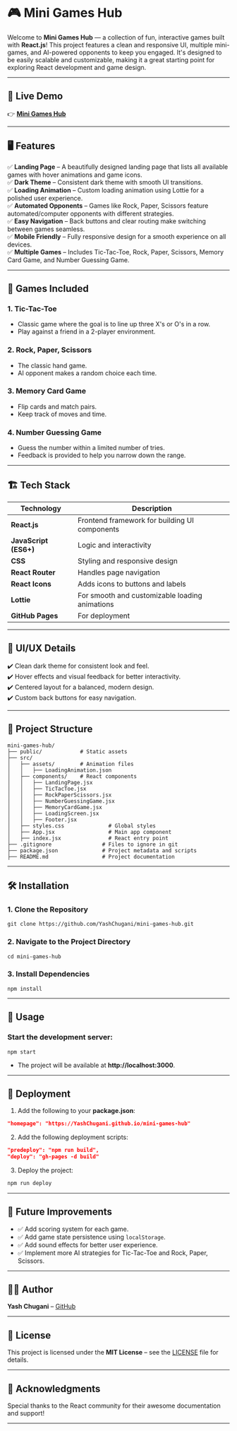# 🎮 Mini Games Hub

Welcome to **Mini Games Hub** — a collection of fun, interactive games built with **React.js**! This project features a clean and responsive UI, multiple mini-games, and AI-powered opponents to keep you engaged. It's designed to be easily scalable and customizable, making it a great starting point for exploring React development and game design.

---

## 🚀 Live Demo  
👉 **[Mini Games Hub](https://YashChugani.github.io/mini-games-hub)**

---

## 🖥️ Features  
✅ **Landing Page** – A beautifully designed landing page that lists all available games with hover animations and game icons.  
✅ **Dark Theme** – Consistent dark theme with smooth UI transitions.  
✅ **Loading Animation** – Custom loading animation using Lottie for a polished user experience.  
✅ **Automated Opponents** – Games like Rock, Paper, Scissors feature automated/computer opponents with different strategies.  
✅ **Easy Navigation** – Back buttons and clear routing make switching between games seamless.  
✅ **Mobile Friendly** – Fully responsive design for a smooth experience on all devices.  
✅ **Multiple Games** – Includes Tic-Tac-Toe, Rock, Paper, Scissors, Memory Card Game, and Number Guessing Game.  

---

## 🎯 Games Included  
### 1. **Tic-Tac-Toe**  
- Classic game where the goal is to line up three X's or O's in a row.  
- Play against a friend in a 2-player environment.  

### 2. **Rock, Paper, Scissors**  
- The classic hand game.  
- AI opponent makes a random choice each time.  

### 3. **Memory Card Game** 
- Flip cards and match pairs.  
- Keep track of moves and time.  

### 4. **Number Guessing Game**
- Guess the number within a limited number of tries.  
- Feedback is provided to help you narrow down the range.  

---

## 🏗️ Tech Stack  
| Technology | Description |
|------------|-------------|
| **React.js** | Frontend framework for building UI components |
| **JavaScript (ES6+)** | Logic and interactivity |
| **CSS** | Styling and responsive design |
| **React Router** | Handles page navigation |
| **React Icons** | Adds icons to buttons and labels |
| **Lottie** | For smooth and customizable loading animations |
| **GitHub Pages** | For deployment |

---

## 🎨 UI/UX Details  
✔️ Clean dark theme for consistent look and feel.  
✔️ Hover effects and visual feedback for better interactivity.  
✔️ Centered layout for a balanced, modern design.  
✔️ Custom back buttons for easy navigation.  

---

## 📂 Project Structure  
```
mini-games-hub/
├── public/            # Static assets
├── src/
│   ├── assets/        # Animation files
│   │   ├── LoadingAnimation.json
│   ├── components/    # React components
│   │   ├── LandingPage.jsx
│   │   ├── TicTacToe.jsx
│   │   ├── RockPaperScissors.jsx
│   │   ├── NumberGuessingGame.jsx
│   │   ├── MemoryCardGame.jsx
│   │   ├── LoadingScreen.jsx
│   │   ├── Footer.jsx         
│   ├── styles.css              # Global styles
│   ├── App.jsx                 # Main app component
│   ├── index.jsx               # React entry point
├── .gitignore                # Files to ignore in git
├── package.json              # Project metadata and scripts
├── README.md                 # Project documentation

```

---

## 🛠️ Installation  
### 1. **Clone the Repository**  
```
git clone https://github.com/YashChugani/mini-games-hub.git
```

### 2. **Navigate to the Project Directory**  
```
cd mini-games-hub
```

### 3. **Install Dependencies**  
```
npm install
```

---

## 🚀 Usage  
### Start the development server:  
```
npm start
```
- The project will be available at **http://localhost:3000**.

---

## 🚢 Deployment  
1. Add the following to your **package.json**:  
```json
"homepage": "https://YashChugani.github.io/mini-games-hub"
```

2. Add the following deployment scripts:  
```json
"predeploy": "npm run build",
"deploy": "gh-pages -d build"
```

3. Deploy the project:  
```bash
npm run deploy
```

---

## 🌟 Future Improvements  
- ✅ Add scoring system for each game.  
- ✅ Add game state persistence using `localStorage`.  
- ✅ Add sound effects for better user experience.  
- ✅ Implement more AI strategies for Tic-Tac-Toe and Rock, Paper, Scissors.  

---

## 👨‍💻 Author  
**Yash Chugani** – [GitHub](https://github.com/YashChugani)  

---

## 📝 License  
This project is licensed under the **MIT License** – see the [LICENSE](LICENSE) file for details.  

---

## 💖 Acknowledgments  
Special thanks to the React community for their awesome documentation and support!  

---

